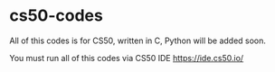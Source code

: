 # cs50-codes
All of this codes is for CS50, written in C, Python will be added soon.

You must run all of this codes via CS50 IDE
https://ide.cs50.io/
